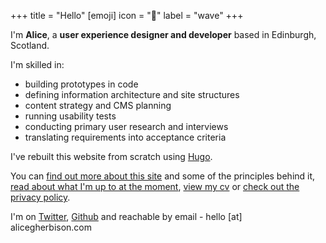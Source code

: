 +++
title = "Hello"
[emoji]
	icon = "👋"
	label = "wave"
+++

I'm **Alice**, a **user experience designer and developer** based in Edinburgh, Scotland.

I'm skilled in:

* building prototypes in code
* defining information architecture and site structures
* content strategy and CMS planning
* running usability tests
* conducting primary user research and interviews
* translating requirements into acceptance criteria

I've rebuilt this website from scratch using [Hugo](https://gohugo.io/).

You can [find out more about this site](/site/) and some of the principles behind it, [read about what I'm up to at the moment](/now/), [view my cv](/cv/) or [check out the privacy policy](/privacy/).

I'm on [Twitter](https://www.twitter.com/alicegherbison), [Github](https://github.com/alicegherbison) and reachable by email - hello [at] alicegherbison.com